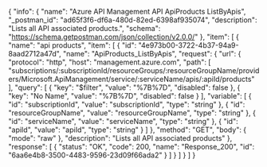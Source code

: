 {
  "info": {
    "name": "Azure API Management API ApiProducts ListByApis",
    "_postman_id": "ad65f3f6-df6a-480d-82ed-6398af935074",
    "description": "Lists all API associated products.",
    "schema": "https://schema.getpostman.com/json/collection/v2.0.0/"
  },
  "item": [
    {
      "name": "api products",
      "item": [
        {
          "id": "4e973b00-3722-4b37-94a9-8aad2712a47d",
          "name": "ApiProducts_ListByApis",
          "request": {
            "url": {
              "protocol": "http",
              "host": "management.azure.com",
              "path": [
                "subscriptions/:subscriptionId/resourceGroups/:resourceGroupName/providers/Microsoft.ApiManagement/service/:serviceName/apis/:apiId/products"
              ],
              "query": [
                {
                  "key": "$filter",
                  "value": "%7B%7D",
                  "disabled": false
                },
                {
                  "key": "No Name",
                  "value": "%7B%7D",
                  "disabled": false
                }
              ],
              "variable": [
                {
                  "id": "subscriptionId",
                  "value": "subscriptionId",
                  "type": "string"
                },
                {
                  "id": "resourceGroupName",
                  "value": "resourceGroupName",
                  "type": "string"
                },
                {
                  "id": "serviceName",
                  "value": "serviceName",
                  "type": "string"
                },
                {
                  "id": "apiId",
                  "value": "apiId",
                  "type": "string"
                }
              ]
            },
            "method": "GET",
            "body": {
              "mode": "raw"
            },
            "description": "Lists all API associated products"
          },
          "response": [
            {
              "status": "OK",
              "code": 200,
              "name": "Response_200",
              "id": "6aa6e4b8-3500-4483-9596-23d09f66ada2"
            }
          ]
        }
      ]
    }
  ]
}